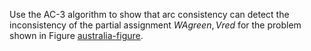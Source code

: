 

Use the AC-3 algorithm to show that arc consistency can detect the
inconsistency of the partial assignment
${{WA}}{green},V{red}$ for the problem
shown in Figure <a class="insideBookFigRef" target="_blank" href="https://aimacode.github.io/aima-exercises/figures/australia-figure.png">australia-figure</a>.
